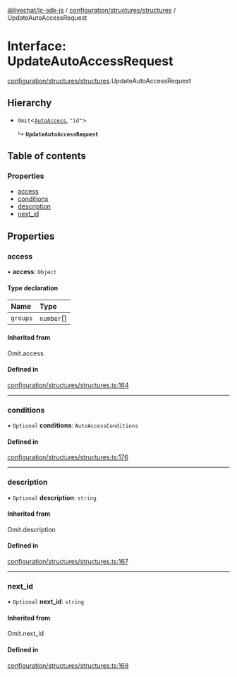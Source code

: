[@livechat/lc-sdk-js](../README.md) / [configuration/structures/structures](../modules/configuration_structures_structures.md) / UpdateAutoAccessRequest

# Interface: UpdateAutoAccessRequest

[configuration/structures/structures](../modules/configuration_structures_structures.md).UpdateAutoAccessRequest

## Hierarchy

- `Omit`<[`AutoAccess`](configuration_structures_structures.AutoAccess.md), ``"id"``\>

  ↳ **`UpdateAutoAccessRequest`**

## Table of contents

### Properties

- [access](configuration_structures_structures.UpdateAutoAccessRequest.md#access)
- [conditions](configuration_structures_structures.UpdateAutoAccessRequest.md#conditions)
- [description](configuration_structures_structures.UpdateAutoAccessRequest.md#description)
- [next\_id](configuration_structures_structures.UpdateAutoAccessRequest.md#next_id)

## Properties

### access

• **access**: `Object`

#### Type declaration

| Name | Type |
| :------ | :------ |
| `groups` | `number`[] |

#### Inherited from

Omit.access

#### Defined in

[configuration/structures/structures.ts:164](https://github.com/livechat/lc-sdk-js/blob/10347df/src/configuration/structures/structures.ts#L164)

___

### conditions

• `Optional` **conditions**: `AutoAccessConditions`

#### Defined in

[configuration/structures/structures.ts:176](https://github.com/livechat/lc-sdk-js/blob/10347df/src/configuration/structures/structures.ts#L176)

___

### description

• `Optional` **description**: `string`

#### Inherited from

Omit.description

#### Defined in

[configuration/structures/structures.ts:167](https://github.com/livechat/lc-sdk-js/blob/10347df/src/configuration/structures/structures.ts#L167)

___

### next\_id

• `Optional` **next\_id**: `string`

#### Inherited from

Omit.next\_id

#### Defined in

[configuration/structures/structures.ts:168](https://github.com/livechat/lc-sdk-js/blob/10347df/src/configuration/structures/structures.ts#L168)
